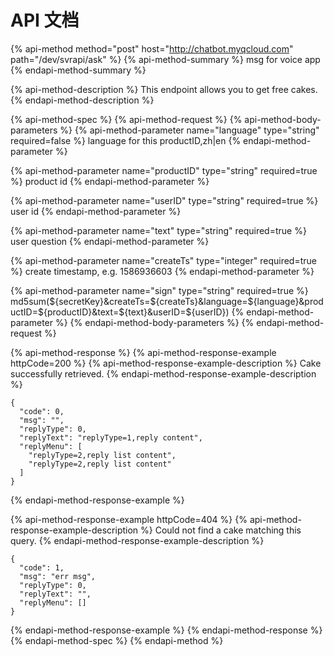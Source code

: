 # API 文档

{% api-method method="post" host="http://chatbot.myqcloud.com" path="/dev/svrapi/ask" %}
{% api-method-summary %}
msg for voice app
{% endapi-method-summary %}

{% api-method-description %}
This endpoint allows you to get free cakes.
{% endapi-method-description %}

{% api-method-spec %}
{% api-method-request %}
{% api-method-body-parameters %}
{% api-method-parameter name="language" type="string" required=false %}
language for this productID,zh\|en
{% endapi-method-parameter %}

{% api-method-parameter name="productID" type="string" required=true %}
product id
{% endapi-method-parameter %}

{% api-method-parameter name="userID" type="string" required=true %}
user id
{% endapi-method-parameter %}

{% api-method-parameter name="text" type="string" required=true %}
user question
{% endapi-method-parameter %}

{% api-method-parameter name="createTs" type="integer" required=true %}
create timestamp, e.g. 1586936603
{% endapi-method-parameter %}

{% api-method-parameter name="sign" type="string" required=true %}
md5sum\(${secretKey}&createTs=${createTs}&language=${language}&productID=${productID}&text=${text}&userID=${userID}\)
{% endapi-method-parameter %}
{% endapi-method-body-parameters %}
{% endapi-method-request %}

{% api-method-response %}
{% api-method-response-example httpCode=200 %}
{% api-method-response-example-description %}
Cake successfully retrieved.
{% endapi-method-response-example-description %}

```
{
  "code": 0,
  "msg": "",
  "replyType": 0,
  "replyText": "replyType=1,reply content",
  "replyMenu": [
    "replyType=2,reply list content",
    "replyType=2,reply list content"
  ]
}
```
{% endapi-method-response-example %}

{% api-method-response-example httpCode=404 %}
{% api-method-response-example-description %}
Could not find a cake matching this query.
{% endapi-method-response-example-description %}

```
{
  "code": 1,
  "msg": "err msg",
  "replyType": 0,
  "replyText": "",
  "replyMenu": []
}
```
{% endapi-method-response-example %}
{% endapi-method-response %}
{% endapi-method-spec %}
{% endapi-method %}



